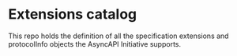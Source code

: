 # Extensions catalog

This repo holds the definition of all the specification extensions and protocolInfo objects the AsyncAPI Initiative supports.

